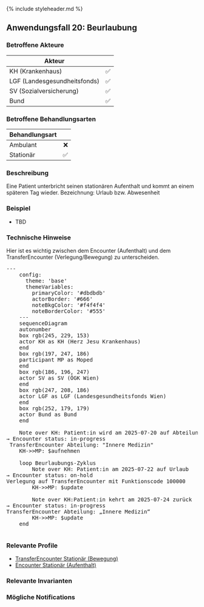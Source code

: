 {% include styleheader.md %}
## Anwendungsfall 20: Beurlaubung

### Betroffene Akteure

| Akteur            |  |
|-------------------|--------------:|
| KH (Krankenhaus)  |      ✅  |
| LGF (Landesgesundheitsfonds) |  ✅  |
| SV (Sozialversicherung)      |  ✅  |
| Bund            |  ✅  |


### Betroffene Behandlungsarten

| Behandlungsart|  |
|-----------|----:|
| Ambulant  |  ❌ |
| Stationär |  ✅ |



### Beschreibung
Eine Patient unterbricht seinen stationären Aufenthalt und kommt an einem späteren Tag wieder. Bezeichnung: Urlaub bzw. Abwesenheit 


### Beispiel
- TBD
 
### Technische Hinweise
Hier ist es wichtig zwischen dem Encounter (Aufenthalt) und dem TransferEncounter (Verlegung/Bewegung) zu unterscheiden.



<pre class="mermaid">
---
    config:
      theme: 'base'
      themeVariables:
        primaryColor: '#dbdbdb'         
        actorBorder: '#666'
        noteBkgColor: '#f4f4f4'
        noteBorderColor: '#555'
    ---
    sequenceDiagram
    autonumber
    box rgb(245, 229, 153)
    actor KH as KH (Herz Jesu Krankenhaus)
    end
    box rgb(197, 247, 186)
    participant MP as Moped
    end
    box rgb(186, 196, 247)
    actor SV as SV (ÖGK Wien)
    end
    box rgb(247, 208, 186)
    actor LGF as LGF (Landesgesundheitsfonds Wien)
    end
    box rgb(252, 179, 179) 
    actor Bund as Bund 
    end

    Note over KH: Patient:in wird am 2025-07-20 auf Abteilung „Innere Medizin“ aufgenommen<br/>→ Encounter status: in-progress <br/> TransferEncounter Abteilung: "Innere Medizin"
    KH->>MP: $aufnehmen

    loop Beurlaubungs-Zyklus
        Note over KH: Patient:in am 2025-07-22 auf Urlaub<br/>→ Encounter status: on-hold <br/>Verlegung auf TransferEncounter mit Funktionscode 100000
        KH->>MP: $update 

        Note over KH:Patient:in kehrt am 2025-07-24 zurück <br/>→ Encounter status: in-progress <br/>TransferEncounter Abteilung: „Innere Medizin“
        KH->>MP: $update 
    end
    </pre>

### Relevante Profile
- [TransferEncounter Stationär (Bewegung)](StructureDefinition-MopedTransferEncounterS.html)
- [Encounter Stationär (Aufenthalt)](StructureDefinition-MopedEncounterS.html)

### Relevante Invarianten

### Mögliche Notifications
